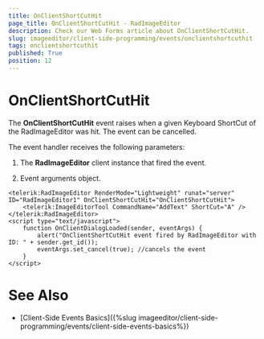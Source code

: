 ```yaml
---
title: OnClientShortCutHit
page_title: OnClientShortCutHit - RadImageEditor
description: Check our Web Forms article about OnClientShortCutHit.
slug: imageeditor/client-side-programming/events/onclientshortcuthit
tags: onclientshortcuthit
published: True
position: 12
---
```


# OnClientShortCutHit




The **OnClientShortCutHit** event raises when a given Keyboard ShortCut of the RadImageEditor was hit. The event can be cancelled.

The event handler receives the following parameters:

1. The **RadImageEditor** client instance that fired the event.

1. Event arguments object.

````ASP.NET
<telerik:RadImageEditor RenderMode="Lightweight" runat="server" ID="RadImageEditor1" OnClientShortCutHit="OnClientShortCutHit">
	<telerik:ImageEditorTool CommandName="AddText" ShortCut="A" />
</telerik:RadImageEditor>
<script type="text/javascript">
	function OnClientDialogLoaded(sender, eventArgs) {
		alert("OnClientShortCutHit event fired by RadImageEditor with ID: " + sender.get_id());
		eventArgs.set_cancel(true); //cancels the event
	}
</script>
````



# See Also

 * [Client-Side Events Basics]({%slug imageeditor/client-side-programming/events/client-side-events-basics%})
